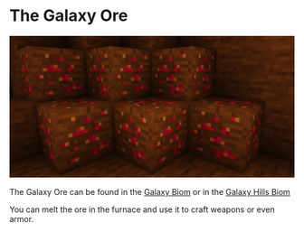 # The Galaxy Ore

![](<../.gitbook/assets/grafik (1).png>)

The Galaxy Ore can be found in the [Galaxy Biom](../bioms/the-galaxy-biom.md) or in the [Galaxy Hills Biom](../bioms/the-galaxy-hills.md)

You can melt the ore in the furnace and use it to craft weapons or even armor.
